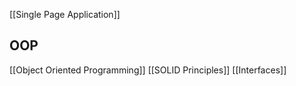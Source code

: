 
[[Single Page Application]]

## OOP
[[Object Oriented Programming]]
[[SOLID Principles]]
[[Interfaces]]
